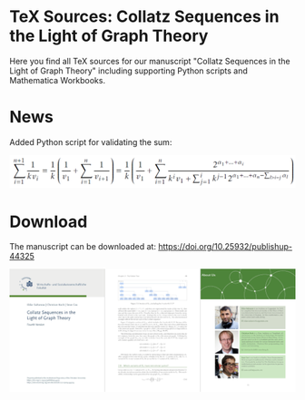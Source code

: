 # TeX Sources: Collatz Sequences in the Light of Graph Theory

Here you find all TeX sources for our manuscript "Collatz Sequences in the Light of Graph Theory" including supporting Python scripts and Mathematica Workbooks.

# News
Added Python script for validating the sum:

<img src="img/sum.png" width="600" />

# Download
The manuscript can be downloaded at:
https://doi.org/10.25932/publishup-44325

<img src="img/book.png" />


